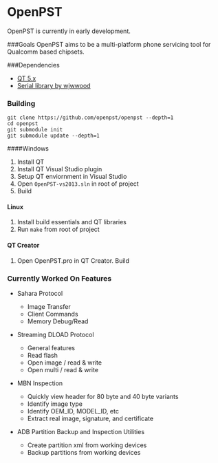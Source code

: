 # OpenPST

OpenPST is currently in early development.

###Goals
OpenPST aims to be a multi-platform phone servicing tool for Qualcomm based chipsets.

###Dependencies

 - [QT 5.x](https://www.qt.io/download/)
 - [Serial library by wjwwood](http://wjwwood.github.com/serial/)

### Building

    git clone https://github.com/openpst/openpst --depth=1
    cd openpst
    git submodule init
    git submodule update --depth=1

####Windows

 1. Install QT
 2. Install QT Visual Studio plugin
 3. Setup QT enviornment in Visual Studio
 4. Open `OpenPST-vs2013.sln` in root of project
 5. Build

#### Linux

 1. Install build essentials and QT libraries
 2. Run `make` from root of project

#### QT Creator

 1. Open OpenPST.pro in QT Creator. Build

### Currently Worked On Features
- Sahara Protocol
	- Image Transfer
	- Client Commands
	- Memory Debug/Read

- Streaming DLOAD Protocol
	- General features
	- Read flash
	- Open image / read & write
	- Open multi / read & write

- MBN Inspection
	- Quickly view header for 80 byte and 40 byte variants
	- Identify image type
	- Identify OEM_ID, MODEL_ID, etc
	- Extract real image, signature, and certificate
	
- ADB Partition Backup and Inspection Utilities
	- Create partition xml from working devices
	- Backup partitions from working devices
